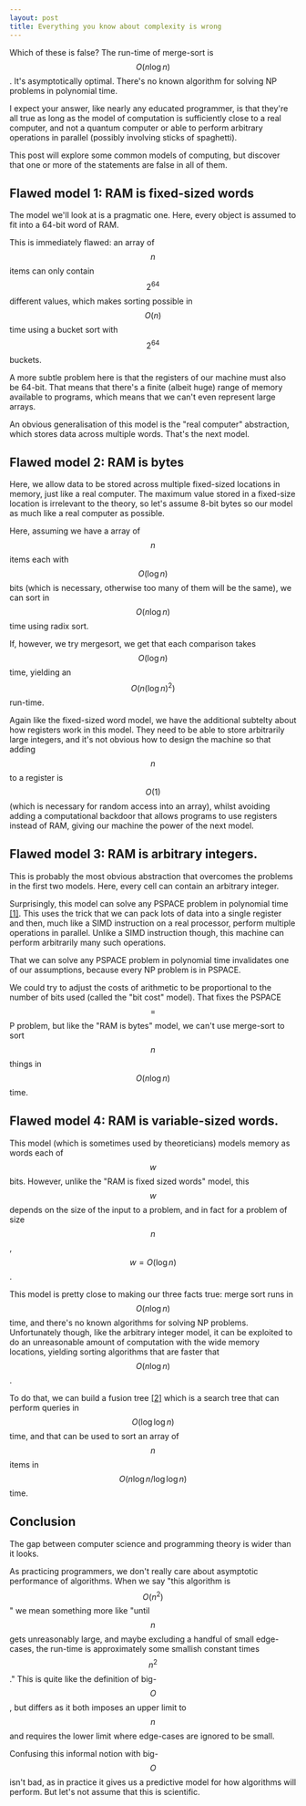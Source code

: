 ```yaml
---
layout: post
title: Everything you know about complexity is wrong
---
```


Which of these is false? The run-time of merge-sort is $$O(n\mathrm{log}\,n)$$.
It's asymptotically optimal. There's
no known algorithm for solving NP problems in polynomial time.

I expect your answer, like nearly any educated programmer,
is that they're all true as long as the model of computation
is sufficiently close to a real computer, and not a quantum
computer or able to perform arbitrary operations in parallel (possibly
involving sticks of spaghetti).

This post will explore some common models of computing, but discover
that one or more of the statements are false in all of them.

<!--more-->

Flawed model 1: RAM is fixed-sized words
--------------

The model we'll look at is a pragmatic one. Here, every object is assumed to fit into a 64-bit
word of RAM.

This is immediately flawed: an array of $$n$$ items can only contain $$2^{64}$$ different
values, which makes sorting possible in $$O(n)$$ time using a bucket sort with $$2^{64}$$ buckets.

A more subtle problem here is that the registers of our machine must also be 64-bit. That means
that there's a finite (albeit huge) range of memory available to programs, which means that
we can't even represent large arrays.

An obvious generalisation of this model is the "real computer" abstraction, which stores
data across multiple words. That's the next model.

Flawed model 2: RAM is bytes
--------------

Here, we allow data to be stored across multiple fixed-sized locations in memory, just like a real computer.
The maximum value stored in a fixed-size location is irrelevant to the theory, so let's assume 8-bit bytes
so our model as much like a real computer as possible.

Here, assuming we have a array of $$n$$ items each with $$O(\mathrm{log}\, n)$$ bits (which is necessary, otherwise too
many of them will be the same), we can sort in $$O(n\mathrm{log}\,n)$$ time using radix sort.

If, however, we try mergesort, we get that each comparison takes $$O(\mathrm{log}\,n)$$ time,
yielding an $$O(n(\mathrm{log}\,n)^2)$$ run-time.

Again like the fixed-sized word model, we have the additional subtelty about how registers work in this model.
They need to be able to store arbitrarily large integers, and it's not obvious how to design the machine
so that adding $$n$$ to a register is $$O(1)$$ (which is necessary for random access into an array), whilst
avoiding adding a computational backdoor that allows programs to use registers instead of RAM, giving our
machine the power of the next model.

Flawed model 3: RAM is arbitrary integers.
---------------

This is probably the most obvious abstraction that overcomes the problems in the first two models. Here,
every cell can contain an arbitrary integer.

Surprisingly, this model can solve any PSPACE problem in polynomial time [[1]][ref-pspace]. This uses the trick
that we can pack lots of data into a single register and then, much like a SIMD instruction on a real
processor, perform multiple operations in parallel. Unlike a SIMD instruction though, this machine can
perform arbitrarily many such operations.

[ref-pspace]: http://link.springer.com/chapter/10.1007%2F3-540-09510-1_42

That we can solve any PSPACE problem in polynomial time invalidates one of our assumptions, because every
NP problem is in PSPACE.

We could try to adjust the costs of arithmetic to be proportional to the number of bits used (called
the "bit cost" model). That fixes the PSPACE $$=$$ P problem, but like the
"RAM is bytes" model, we can't use merge-sort to sort $$n$$ things in $$O(n\mathrm{log}\,n)$$ time.

Flawed model 4: RAM is variable-sized words.
-------

This model (which is sometimes used by theoreticians) models memory as words each of $$w$$ bits. However,
unlike the "RAM is fixed sized words" model, this $$w$$ depends on the size of the input to a problem, and
in fact for a problem of size $$n$$, $$w = O(\mathrm{log}\, n)$$.

This model is pretty close to making our three facts true: merge sort runs in $$O(n\mathrm{log}\,n)$$ time,
and there's no known algorithms for solving NP problems. Unfortunately though, like the
arbitrary integer model, it can be exploited to do an unreasonable amount of computation with the
wide memory locations, yielding sorting algorithms that are faster that $$O(n\mathrm{log}\,n)$$.

To do that, we can build a fusion tree [[2]][ref-fusion] which is a search
tree that can perform queries in $$O(\mathrm{log\,log}\,n)$$ time, and that can be used to sort
an array of $$n$$ items in $$O(n\mathrm{log}\,n/\mathrm{log\,log}\,n)$$ time.

[ref-fusion]: http://en.wikipedia.org/wiki/Fusion_tree

Conclusion
--------

The gap between computer science and programming theory is wider than it looks.

As practicing programmers, we don't really care about asymptotic performance of algorithms.
When we say "this algorithm is $$O(n^2)$$" we mean something more like "until $$n$$ gets unreasonably
large, and maybe excluding a handful of small edge-cases, the run-time is approximately some smallish
constant times $$n^2$$." This is quite like the definition of big-$$O$$, but differs as it both imposes an
upper limit to $$n$$ and requires the lower limit where edge-cases are ignored to be small.

Confusing this informal notion with big-$$O$$ isn't bad, as in practice it gives us a predictive
model for how algorithms will perform. But let's not assume that this is scientific.
